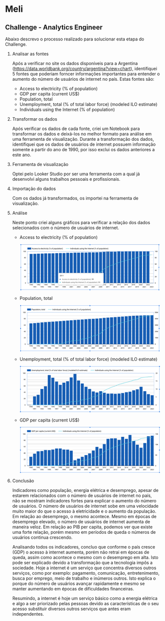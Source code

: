 # Meli

## Challenge - Analytics Engineer

Abaixo descrevo o processo realizado para solucionar esta etapa do Challenge.

1. Analisar as fontes
   
   Após a verificar no site os dados disponíveis para a Argentina (https://data.worldbank.org/country/argentina?view=chart), identifiquei 5 fontes que poderiam forncer informações importantes para entender o aumento do número de usuários de internet no país. Estas fontes são:

   - Access to electricity (% of population)
   - GDP per capita (current US$)
   - Population, total
   - Unemployment, total (% of total labor force) (modeled ILO estimate)
   - Individuals using the Internet (% of population)

2. Transformar os dados

   Após verificar os dados de cada fonte, criei um Notebook para transformar os dados e deixá-los no melhor formato para análise em uma ferramenta de visualização. Durante a transformação dos dados, identifiquei que os dados de usuários de internet possuem informação somente a partir do ano de 1990, por isso exclui os dados anteriores a este ano.

3. Ferramenta de visualização

   Optei pelo Looker Studio por ser uma ferramenta com a qual já desenvolvi alguns trabalhos pessoais e profissionais.

4. Importação do dados

   Com os dados já transformados, os importei na ferramenta de visualização.

5. Análise

   Neste ponto criei alguns gráficos para verificar a relação dos dados selecionados com o número de usuários de internet.

      - Access to electricity (% of population)

        ![acesso_eletricidade.png](imgs/acesso_eletricidade.png)
   
      - Population, total

        ![populacao.png](imgs/populacao.png)
 
      - Unemployment, total (% of total labor force) (modeled ILO estimate)

        ![desemprego.png](imgs/desemprego.png)

      - GDP per capita (current US$)

        ![gdp_per_capita.png](imgs/gdp_per_capita.png)

6. Conclusão

    Indicadores como população, energia elétrica e desemprego, apesar de estarem relacionados com o número de usuários de internet no país, não se mostram indicadores fortes para explicar o aumento do número de usuários. O número de usuários de internet sobe em uma velocidade muito maior do que o acesso à eletricidade e o aumento da população. Em relação ao desemprego, o mesmo acontece. Mesmo em épocas de desemprego elevado, o número de usuários de internet aumenta de maneira veloz. Em relação ao PIB per capita, podemos ver que existe uma forte relação, porém mesmo em períodos de queda o números de usuários continua crescendo. 

   Analisando todos os indicadores, concluo que conforme o país cresce (GDP) o acesso à internet aumenta, porém não retrai em épocas de queda, assim como acontece o mesmo com o desemprego em alta. Isto pode ser explicado devido a transformação que a tecnologia impôs a sociedade. Hoje a internet é um serviço que concentra diversos outros serviços, como por exemplo: pagamento, comunicação, entretenimento, busca por emprego, meio de trabalho e inúmeros outros. Isto explica o porque do número de usuários avançar rapidamente e mesmo se manter aumentando em épocas de dificuldades financeiras. 

   Resumindo, a internet é hoje um serviço básico como a energia elétrica e algo a ser priorizado pelas pessoas devido as características de o seu acesso substituir diversos outros serviços que antes eram independentes.

    

    
    